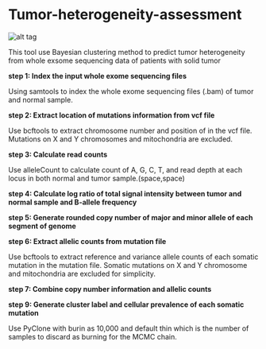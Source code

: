 # Tumor-heterogeneity-assessment

![alt tag](https://github.com/xinlingl/Tumor-heterogeneity-assessment/blob/main/workflow.jpg)

This tool use Bayesian clustering method to predict tumor heterogeneity from whole exsome sequencing data of patients with solid tumor 

**step 1: Index the input whole exome sequencing files**

Using samtools to index the whole exome sequencing files (.bam) of tumor and normal sample.



**step 2: Extract location of mutations information from vcf file**

Use bcftools to extract chromosome number and position of in the vcf file. Mutations on X and Y chromosomes and mitochondria are excluded.



**step 3: Calculate read counts**

Use alleleCount to calculate count of A, G, C, T, and read depth at each locus in both normal and tumor sample.(space,space)



**step 4: Calculate log ratio of total signal intensity between tumor and normal sample and B-allele frequency**


**step 5: Generate rounded copy number of major and minor allele of each segment of genome**


**step 6: Extract allelic counts from mutation file**

Use bcftools to extract reference and variance allele counts of each somatic mutation in the mutation file. Somatic mutations on X and Y chromosome and mitochondria are excluded for simplicity.


**step 7: Combine copy number information and allelic counts**


**step 9: Generate cluster label and cellular prevalence of each somatic mutation**

Use PyClone with burin as 10,000 and default thin which is the number of samples to discard as burning for the MCMC chain. 
